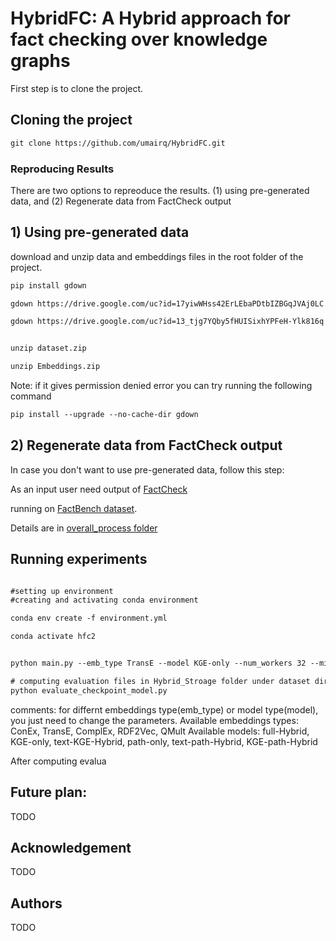 # HybridFC: A Hybrid approach for fact checking over knowledge graphs

First step is to clone the project.
## Cloning the project

``` html
git clone https://github.com/umairq/HybridFC.git
``` 

### Reproducing Results
There are two options to repreoduce the results. (1) using pre-generated data, and (2) Regenerate data from FactCheck output

## 1) Using pre-generated data
download and unzip data and embeddings files in the root folder of the project.

``` html
pip install gdown

gdown https://drive.google.com/uc?id=17yiwWHss42ErLEbaPDtbIZBGqJVAj0LC

gdown https://drive.google.com/uc?id=13_tjg7YQby5fHUISixhYPFeH-Ylk816q


unzip dataset.zip

unzip Embeddings.zip
``` 


Note: if it gives permission denied error you can try running the following command

``` html
pip install --upgrade --no-cache-dir gdown
``` 

## 2) Regenerate data from FactCheck output
In case you don't want to use pre-generated data, follow this step:

As an input user need output of [FactCheck](https://github.com/dice-group/FactCheck/tree/develop-for-FROCKG-branch)

running on [FactBench dataset](https://github.com/DeFacto/FactBench).

Details are in [overall_process folder](https://github.com/umairq/HybridFC/tree/main/overall_process)

## Running experiments

``` html

#setting up environment
#creating and activating conda environment

conda env create -f environment.yml

conda activate hfc2


python main.py --emb_type TransE --model KGE-only --num_workers 32 --min_num_epochs 100 --max_num_epochs 1000 --check_val_every_n_epochs 10 --eval_dataset FactBench 

# computing evaluation files in Hybrid_Stroage folder under dataset directory
python evaluate_checkpoint_model.py
``` 

comments:
for differnt embeddings type(emb_type) or model type(model), you just need to change the parameters.
Available embeddings types:
ConEx, TransE, ComplEx, RDF2Vec, QMult
Available models:
full-Hybrid, KGE-only, text-KGE-Hybrid, path-only, text-path-Hybrid, KGE-path-Hybrid

After computing evalua

## Future plan:
TODO
## Acknowledgement 
TODO
## Authors
TODO







